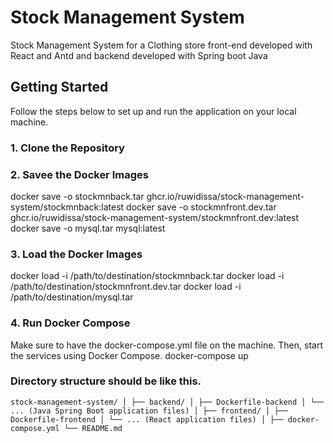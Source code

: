 # Stock Management System

Stock Management System for a Clothing store front-end developed with React and Antd and backend developed with Spring boot Java

## Getting Started

Follow the steps below to set up and run the application on your local machine.

### 1. Clone the Repository

### 2. Savee the Docker Images

docker save -o stockmnback.tar ghcr.io/ruwidissa/stock-management-system/stockmnback:latest
docker save -o stockmnfront.dev.tar ghcr.io/ruwidissa/stock-management-system/stockmnfront.dev:latest
docker save -o mysql.tar mysql:latest

### 3. Load the Docker Images

docker load -i /path/to/destination/stockmnback.tar
docker load -i /path/to/destination/stockmnfront.dev.tar
docker load -i /path/to/destination/mysql.tar

### 4. Run Docker Compose
Make sure to have the docker-compose.yml file on the machine. Then, start the services using Docker Compose.
docker-compose up

### Directory structure should be like this.
`stock-management-system/
│
├── backend/
│ ├── Dockerfile-backend
│ └── ... (Java Spring Boot application files)
│
├── frontend/
│ ├── Dockerfile-frontend
│ └── ... (React application files)
│
├── docker-compose.yml
└── README.md
`
